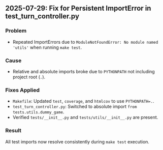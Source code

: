 ## 2025-07-29: Fix for Persistent ImportError in test_turn_controller.py

### Problem
- Repeated ImportErrors due to `ModuleNotFoundError: No module named 'utils'` when running `make test`.

### Cause
- Relative and absolute imports broke due to `PYTHONPATH` not including project root (`.`).

### Fixes Applied
- `Makefile`: Updated `test`, `coverage`, and `htmlcov` to use `PYTHONPATH=.`.
- `test_turn_controller.py`: Switched to absolute import `from tests.utils.dummy_game`.
- Verified `tests/__init__.py` and `tests/utils/__init__.py` are present.

### Result
All test imports now resolve consistently during `make test` execution.
